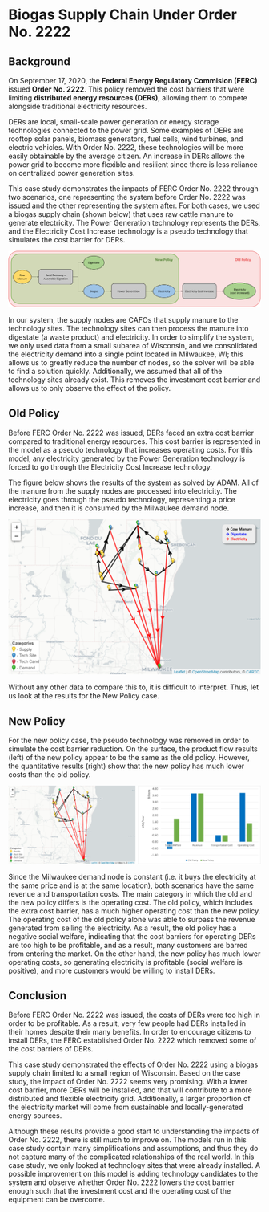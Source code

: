 <h1>Biogas Supply Chain Under Order No. 2222</h1>

<h2>Background</h2>

On September 17, 2020, the **Federal Energy Regulatory Commision (FERC)** issued **Order No. 2222**. This policy removed the cost barriers that were limiting **distributed energy resources (DERs)**, allowing them to compete alongside traditional electricity resources. 

<p>
    DERs are local, small-scale power generation or energy storage technologies connected to the power grid. Some examples of DERs are rooftop solar panels, biomass generators, fuel cells, wind turbines, and electric vehicles. With Order No. 2222, these technologies will be more easily obtainable by the average citizen. An increase in DERs allows the power grid to become more flexible and resilient since there is less reliance on centralized power generation sites. 
</p>

<p>
    This case study demonstrates the impacts of FERC Order No. 2222 through two scenarios, one representing the system before Order No. 2222 was issued and the other representing the system after. For both cases, we used a biogas supply chain (shown below) that uses raw cattle manure to generate electricity. The Power Generation technology represents the DERs, and the Electricity Cost Increase technology is a pseudo technology that simulates the cost barrier for DERs. 
</p>

<img src="Pictures\biogas_case_study\biogas_p_graph.png">

<p>
    In our system, the supply nodes are CAFOs that supply manure to the technology sites. The technology sites can then process the manure into digestate (a waste product) and electricity. In order to simplify the system, we only used data from a small subarea of Wisconsin, and we consolidated the electricity demand into a single point located in Milwaukee, WI; this allows us to greatly reduce the number of nodes, so the solver will be able to find a solution quickly. Additionally, we assumed that all of the technology sites already exist. This removes the investment cost barrier and allows us to only observe the effect of the policy. 
</p>

<h2>Old Policy</h2>

<p>
    Before FERC Order No. 2222 was issued, DERs faced an extra cost barrier compared to traditional energy resources. This cost barrier is represented in the model as a pseudo technology that increases operating costs. For this model, any electricity generated by the Power Generation technology is forced to go through the Electricity Cost Increase technology. 
</p>

<p>
    The figure below shows the results of the system as solved by ADAM. All of the manure from the supply nodes are processed into electricity. The electricity goes through the pseudo technology, representing a price increase, and then it is consumed by the Milwaukee demand node. 
</p>

<img src="Pictures\biogas_case_study\results_and_key.png">

<p>
    Without any other data to compare this to, it is difficult to interpret. Thus, let us look at the results for the New Policy case. 
</p>

<h2>New Policy</h2>

<p>
    For the new policy case, the pseudo technology was removed in order to simulate the cost barrier reduction. On the surface, the product flow results (left) of the new policy appear to be the same as the old policy. However, the quantitative results (right) show that the new policy has much lower costs than the old policy. 
</p> 

<img src="Pictures\biogas_case_study\graph_and_chart.png">

<p>
    Since the Milwaukee demand node is constant (i.e. it buys the electricity at the same price and is at the same location), both scenarios have the same revenue and transportation costs. The main category in which the old and the new policy differs is the operating cost. The old policy, which includes the extra cost barrier, has a much higher operating cost than the new policy. The operating cost of the old policy alone was able to surpass the revenue generated from selling the electricity. As a result, the old policy has a negative social welfare, indicating that the cost barriers for operating DERs are too high to be profitable, and as a result, many customers are barred from entering the market. On the other hand, the new policy has much lower operating costs, so generating electricity is profitable (social welfare is positive), and more customers would be willing to install DERs.
</p>

<h2>Conclusion</h2>

<p>
    Before FERC Order No. 2222 was issued, the costs of DERs were too high in order to be profitable. As a result, very few people had DERs installed in their homes despite their many benefits. In order to encourage citizens to install DERs, the FERC established Order No. 2222 which removed some of the cost barriers of DERs. 
</p>

<p>
    This case study demonstrated the effects of Order No. 2222 using a biogas supply chain limited to a small region of Wisconsin. Based on the case study, the impact of Order No. 2222 seems very promising. With a lower cost barrier, more DERs will be installed, and that will contribute to a more distributed and flexible electricity grid. Additionally, a larger proportion of the electricity market will come from sustainable and locally-generated energy sources. 
</p>

<p>
    Although these results provide a good start to understanding the impacts of Order No. 2222, there is still much to improve on. The models run in this case study contain many simplifications and assumptions, and thus they do not capture many of the complicated relationships of the real world. In this case study, we only looked at technology sites that were already installed. A possible improvement on this model is adding technology candidates to the system and observe whether Order No. 2222 lowers the cost barrier enough such that the investment cost and the operating cost of the equipment can be overcome. 
</p>